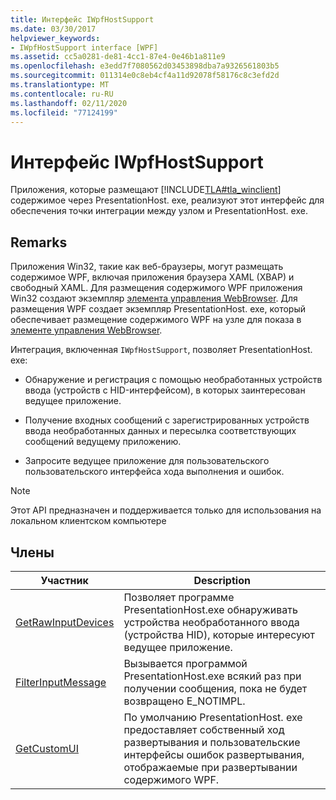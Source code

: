 ```yaml
---
title: Интерфейс IWpfHostSupport
ms.date: 03/30/2017
helpviewer_keywords:
- IWpfHostSupport interface [WPF]
ms.assetid: cc5a0281-de81-4cc1-87e4-0e46b1a811e9
ms.openlocfilehash: e3edd7f7080562d03453898dba7a9326561803b5
ms.sourcegitcommit: 011314e0c8eb4cf4a11d92078f58176c8c3efd2d
ms.translationtype: MT
ms.contentlocale: ru-RU
ms.lasthandoff: 02/11/2020
ms.locfileid: "77124199"
---
```

# <a name="iwpfhostsupport"></a>Интерфейс IWpfHostSupport
Приложения, которые размещают [!INCLUDE[TLA#tla_winclient](../../../../includes/tlasharptla-winclient-md.md)] содержимое через PresentationHost. exe, реализуют этот интерфейс для обеспечения точки интеграции между узлом и PresentationHost. exe.  
  
## <a name="remarks"></a>Remarks  
 Приложения Win32, такие как веб-браузеры, могут размещать содержимое WPF, включая приложения браузера XAML (XBAP) и свободный XAML. Для размещения содержимого WPF приложения Win32 создают экземпляр [элемента управления WebBrowser](https://docs.microsoft.com/previous-versions/windows/internet-explorer/ie-developer/platform-apis/aa752040(v=vs.85)). Для размещения WPF создает экземпляр PresentationHost. exe, который обеспечивает размещение содержимого WPF на узле для показа в [элементе управления WebBrowser](https://docs.microsoft.com/previous-versions/windows/internet-explorer/ie-developer/platform-apis/aa752040(v=vs.85)).  
  
 Интеграция, включенная `IWpfHostSupport`, позволяет PresentationHost. exe:  
  
- Обнаружение и регистрация с помощью необработанных устройств ввода (устройств с HID-интерфейсом), в которых заинтересован ведущее приложение.  
  
- Получение входных сообщений с зарегистрированных устройств ввода необработанных данных и пересылка соответствующих сообщений ведущему приложению.  
  
- Запросите ведущее приложение для пользовательского пользовательского интерфейса хода выполнения и ошибок.  
  
> [!NOTE]
> Этот API предназначен и поддерживается только для использования на локальном клиентском компьютере  
  
## <a name="members"></a>Члены  
  
|Участник|Description|  
|------------|-----------------|  
|[GetRawInputDevices](getrawinputdevices.md)|Позволяет программе PresentationHost.exe обнаруживать устройства необработанного ввода (устройства HID), которые интересуют ведущее приложение.|  
|[FilterInputMessage](filterinputmessage.md)|Вызывается программой PresentationHost.exe всякий раз при получении сообщения, пока не будет возвращено E_NOTIMPL.|  
|[GetCustomUI](getcustomui.md)|По умолчанию PresentationHost. exe предоставляет собственный ход развертывания и пользовательские интерфейсы ошибок развертывания, отображаемые при развертывании содержимого WPF.|
